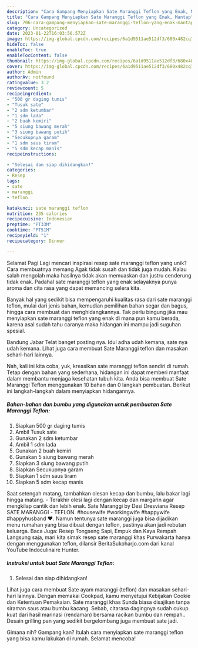```yaml
---
description: "Cara Gampang Menyiapkan Sate Maranggi Teflon yang Enak, Mantap"
title: "Cara Gampang Menyiapkan Sate Maranggi Teflon yang Enak, Mantap"
slug: 706-cara-gampang-menyiapkan-sate-maranggi-teflon-yang-enak-mantap
category: Uncategorized
date: 2023-01-22T16:03:50.572Z
image: https://img-global.cpcdn.com/recipes/6a1d9511ae512df3/680x482cq70/sate-maranggi-teflon-foto-resep-utama.jpg
hideToc: false
enableToc: true
enableTocContent: false
thumbnail: https://img-global.cpcdn.com/recipes/6a1d9511ae512df3/680x482cq70/sate-maranggi-teflon-foto-resep-utama.jpg
cover: https://img-global.cpcdn.com/recipes/6a1d9511ae512df3/680x482cq70/sate-maranggi-teflon-foto-resep-utama.jpg
author: Admin
authorAv: notfound
ratingvalue: 3.2
reviewcount: 5
recipeingredient:
- "500 gr daging tumis"
- "Tusuk sate"
- "2 sdm ketumbar"
- "1 sdm lada"
- "2 buah kemiri"
- "5 siung bawang merah"
- "3 siung bawang putih"
- "Secukupnya garam"
- "1 sdm saus tiram"
- "5 sdm kecap manis"
recipeinstructions:

- "Selesai dan siap dihidangkan!"
categories:
- Resep
tags:
- sate
- maranggi
- teflon

katakunci: sate maranggi teflon 
nutrition: 235 calories
recipecuisine: Indonesian
preptime: "PT33M"
cooktime: "PT51M"
recipeyield: "1"
recipecategory: Dinner

---
```



Selamat Pagi Lagi mencari inspirasi resep sate maranggi teflon yang unik? Cara membuatnya memang Agak tidak susah dan tidak juga mudah. Kalau salah mengolah maka hasilnya tidak akan memuaskan dan justru cenderung tidak enak. Padahal sate maranggi teflon yang enak selayaknya punya aroma dan cita rasa yang dapat memancing selera kita.


Banyak hal yang sedikit bisa mempengaruhi kualitas rasa dari sate maranggi teflon, mulai dari jenis bahan, kemudian pemilihan bahan segar dan bagus, hingga cara membuat dan menghidangkannya. Tak perlu bingung jika mau menyiapkan sate maranggi teflon yang enak di mana pun kamu berada, karena asal sudah tahu caranya maka hidangan ini mampu jadi suguhan spesial.

Bandung Jabar Telat banget posting nya. Idul adha udah kemana, sate nya udah kemana. Lihat juga cara membuat Sate Maranggi teflon dan masakan sehari-hari lainnya.


Nah, kali ini kita coba, yuk, kreasikan sate maranggi teflon sendiri di rumah. Tetap dengan bahan yang sederhana, hidangan ini dapat memberi manfaat dalam membantu menjaga kesehatan tubuh kita. Anda bisa membuat Sate Maranggi Teflon menggunakan 10 bahan dan 0 langkah pembuatan. Berikut ini langkah-langkah dalam menyiapkan hidangannya.

<!--inarticleads1-->

##### Bahan-bahan dan bumbu yang digunakan untuk pembuatan Sate Maranggi Teflon:

1. Siapkan 500 gr daging tumis
1. Ambil Tusuk sate
1. Gunakan 2 sdm ketumbar
1. Ambil 1 sdm lada
1. Gunakan 2 buah kemiri
1. Gunakan 5 siung bawang merah
1. Siapkan 3 siung bawang putih
1. Siapkan Secukupnya garam
1. Siapkan 1 sdm saus tiram
1. Siapkan 5 sdm kecap manis


Saat setengah matang, tambahkan olesan kecap dan bumbu, lalu bakar lagi hingga matang. - Terakhir olesi lagi dengan kecap dan margarin agar mengkilap cantik dan lebih enak. Sate Maranggi by Desi Dresviana Resep SATE MARANGGI - TEFLON. #housewife #workingwife #happywife #happyhusband ♥️. Namun tentunya sate maranggi juga bisa dijadikan menu rumahan yang bisa dibuat dengan teflon, pastinya akan jadi rebutan keluarga. Baca Juga: Resep Tongseng Sapi, Empuk dan Kaya Rempah Langsung saja, mari kita simak resep sate maranggi khas Purwakarta hanya dengan menggunakan teflon, dilansir BeritaSukoharjo.com dari kanal YouTube Indoculinaire Hunter. 

<!--inarticleads2-->

##### Instruksi untuk buat Sate Maranggi Teflon:


1. Selesai dan siap dihidangkan!

Lihat juga cara membuat Sate ayam maranggi (teflon) dan masakan sehari-hari lainnya. Dengan memakai Cookpad, kamu menyetujui Kebijakan Cookie dan Ketentuan Pemakaian. Sate maranggi khas Sunda biasa disajikan tanpa siraman saus atau bumbu kacang. Sebab, citarasa dagingnya sudah cukup kuat dari hasil marinasi (rendaman) bersama racikan bumbu dan rempah.. Desain grilling pan yang sedikit bergelombang juga membuat sate jadi. 

Gimana nih? Gampang kan? Itulah cara menyiapkan sate maranggi teflon yang bisa kamu lakukan di rumah. Selamat mencoba!
